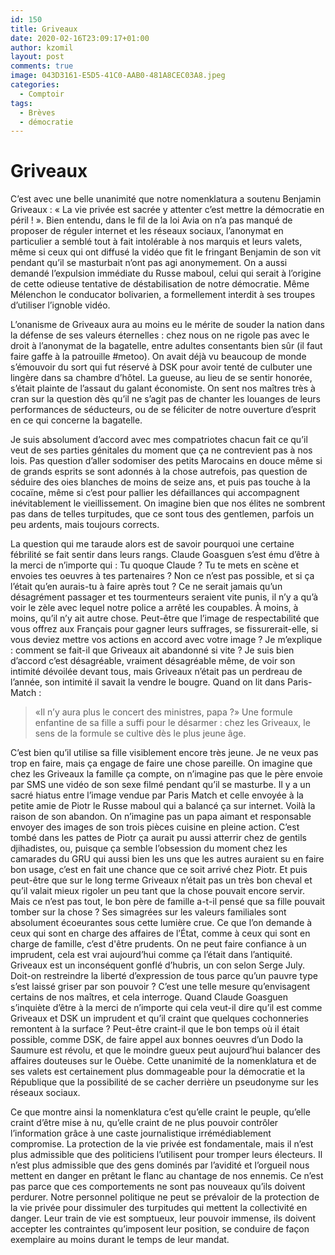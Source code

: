 ```yaml
---
id: 150
title: Griveaux
date: 2020-02-16T23:09:17+01:00
author: kzomil
layout: post
comments: true
image: 043D3161-E5D5-41C0-AAB0-481A8CEC03A8.jpeg
categories:
  - Comptoir
tags:
  - Brèves
  - démocratie
---
```

# Griveaux

C’est avec une belle unanimité que notre nomenklatura a soutenu Benjamin Griveaux : « La vie privée est sacrée y attenter c’est mettre la démocratie en péril ! ». Bien entendu, dans le fil de la loi Avia on n’a pas manqué de proposer de réguler internet et les réseaux sociaux, l’anonymat en particulier a semblé tout à fait intolérable à nos marquis et leurs valets, même si ceux qui ont diffusé la vidéo que fit le fringant Benjamin de son vit pendant qu’il se masturbait n’ont pas agi anonymement.
On a aussi demandé l’expulsion immédiate du Russe maboul, celui qui serait à l’origine de cette odieuse tentative de déstabilisation de notre démocratie. Même Mélenchon le conducator bolivarien, a formellement interdit à ses troupes d’utiliser l’ignoble vidéo.

L’onanisme de Griveaux aura au moins eu le mérite de souder la nation dans la défense de ses valeurs éternelles : chez nous on ne rigole pas avec le droit à l’anonymat de la bagatelle, entre adultes consentants bien sûr (il faut faire gaffe à la patrouille #metoo). On avait déjà vu beaucoup de monde s’émouvoir du sort qui fut réservé à DSK pour avoir tenté de culbuter une lingère dans sa chambre d’hôtel. La gueuse, au lieu de se sentir honorée, s’était plainte de l’assaut du galant économiste. On sent nos maîtres très à cran sur la question dès qu’il ne s’agit pas de chanter les louanges de leurs performances de séducteurs, ou de se féliciter de notre ouverture d’esprit en ce qui concerne la bagatelle.

Je suis absolument d’accord avec mes compatriotes chacun fait ce qu’il veut de ses parties génitales du moment que ça ne contrevient pas à nos lois. Pas question d’aller sodomiser des petits Marocains en douce même si de grands esprits se sont adonnés à la chose autrefois, pas question de séduire des oies blanches de moins de seize ans, et puis pas touche à la cocaïne, même si c’est pour pallier les défaillances qui accompagnent inévitablement le vieillissement. On imagine bien que nos élites ne sombrent pas dans de telles turpitudes, que ce sont tous des gentlemen, parfois un peu ardents, mais toujours corrects.

La question qui me taraude alors est de savoir pourquoi une certaine fébrilité se fait sentir dans leurs rangs. Claude Goasguen s’est ému d’être à la merci de n’importe qui : Tu quoque Claude ? Tu te mets en scène et envoies tes oeuvres à tes partenaires ? Non ce n’est pas possible, et si ça l’était qu’en aurais-tu à faire après tout ? Ce ne serait jamais qu’un désagrément passager et tes tourmenteurs seraient vite punis, il n’y a qu’à voir le zèle avec lequel notre police a arrêté les coupables. À moins, à moins, qu’il n’y ait autre chose. Peut-être que l’image de respectabilité que vous offrez aux Français pour gagner leurs suffrages, se fissurerait-elle, si vous deviez mettre vos actions en accord avec votre image ?
Je m’explique : comment se fait-il que Griveaux ait abandonné si vite ? Je suis bien d’accord c’est désagréable, vraiment désagréable même, de voir son intimité dévoilée devant tous, mais Griveaux n’était pas un perdreau de l’année, son intimité il savait la vendre le bougre. Quand on lit dans Paris-Match : 

> «Il n’y aura plus le concert des ministres, papa ?» Une formule enfantine de sa fille a suffi pour le désarmer : chez les Griveaux, le sens de la formule se cultive dès le plus jeune âge.   

C’est bien qu’il utilise sa fille visiblement encore très jeune. Je ne veux pas trop en faire, mais ça engage de faire une chose pareille. On imagine que chez les Griveaux la famille ça compte, on n’imagine pas que le père envoie par SMS une vidéo de son sexe filmé pendant qu’il se masturbe. Il y a un sacré hiatus entre l’image vendue par Paris Match et celle envoyée à la petite amie de Piotr le Russe maboul qui a balancé ça sur internet. Voilà la raison de son abandon. On n’imagine pas un papa aimant et responsable envoyer des images de son trois pièces cuisine en pleine action. C’est tombé dans les pattes de Piotr ça aurait pu aussi atterrir chez de gentils djihadistes, ou, puisque ça semble l’obsession du moment chez les camarades du GRU qui aussi bien les uns que les autres auraient su en faire bon usage, c’est en fait une chance que ce soit arrivé chez Piotr. Et puis peut-être que sur le long terme Griveaux n’était pas un très bon cheval et qu’il valait mieux rigoler un peu tant que la chose pouvait encore servir. Mais ce n’est pas tout, le bon père de famille a-t-il pensé que sa fille pouvait tomber sur la chose ? Ses simagrées sur les valeurs familiales sont absolument écoeurantes sous cette lumière crue.
Ce que l’on demande à ceux qui sont en charge des affaires de l’État, comme à ceux qui sont en charge de famille, c’est d'être prudents. On ne peut faire confiance à un imprudent, cela est vrai aujourd’hui comme ça l’était dans l’antiquité.
Griveaux est un inconséquent gonflé d’hubris, un con selon Serge July. Doit-on restreindre la liberté d’expression de tous parce qu’un pauvre type s’est laissé griser par son pouvoir ? C’est une telle mesure qu’envisagent certains de nos maîtres, et cela interroge. Quand Claude Goasguen s’inquiète d’être à la merci de n’importe qui cela veut-il dire qu’il est comme Griveaux et DSK un imprudent et qu’il craint que quelques cochonneries remontent à la surface ? Peut-être craint-il que le bon temps où il était possible, comme DSK, de faire appel aux bonnes oeuvres d’un Dodo la Saumure est révolu, et que le moindre gueux peut aujourd’hui balancer des affaires douteuses sur le Ouèbe. 
Cette unanimité de la nomenklatura et de ses valets est certainement plus dommageable pour la démocratie et la République que la possibilité de se cacher derrière un pseudonyme sur les réseaux sociaux.

Ce que montre ainsi la nomenklatura c’est qu’elle craint le peuple, qu’elle craint d’être mise à nu, qu’elle craint de ne plus pouvoir contrôler l’information grâce à une caste journalistique irrémédiablement compromise.
La protection de la vie privée est fondamentale, mais il n’est plus admissible que des politiciens l’utilisent pour tromper leurs électeurs. Il n’est plus admissible que des gens dominés par l’avidité et l’orgueil nous mettent en danger en prêtant le flanc au chantage de nos ennemis. Ce n’est pas parce que ces comportements ne sont pas nouveaux qu’ils doivent perdurer. Notre personnel politique ne peut se prévaloir de la protection de la vie privée pour dissimuler des turpitudes qui mettent la collectivité en danger. Leur train de vie est somptueux, leur pouvoir immense, ils doivent accepter les contraintes qu’imposent leur position, se conduire de façon exemplaire au moins durant le temps de leur mandat. 
